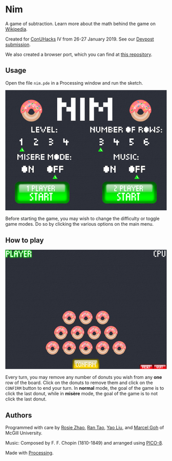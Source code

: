 # Nim
A game of subtraction. Learn more about the math behind the game on [Wikipedia](https://en.wikipedia.org/wiki/Nim).  

Created for [ConUHacks](https://conuhacks.io) IV from 26-27 January 2019. See our [Devpost submission](https://devpost.com/software/nim-tgqpkd).  

We also created a browser port, which you can find at [this repository](https://github.com/conudihedral4/nim-js).

## Usage
Open the file `nim.pde` in a Processing window and run the sketch.  

![menu-screen](/media/menu_screen.png)

Before starting the game, you may wish to change the difficulty or toggle game modes. Do so by clicking the various options on the main menu.

## How to play
![game-screen](/media/game_screen.png)

Every turn, you may remove any number of donuts you wish from any __one__ row of the board. Click on the donuts to remove them and click on the `CONFIRM` button to end your turn. In __normal__ mode, the goal of the game is to click the last donut, while in __misère__ mode, the goal of the game is to not click the last donut.

## Authors
Programmed with care by [Rosie Zhao](https://github.com/rosieyzh), [Ran Tao](https://github.com/generantao), [Yao Liu](https://github.com/yolu16), and [Marcel Goh](https://github.com/marcelgoh) of McGill University.  

Music: Composed by F. F. Chopin (1810-1849) and arranged using [PICO-8](https://www.lexaloffle.com/pico-8.php).  

Made with [Processing](https://processing.org).
